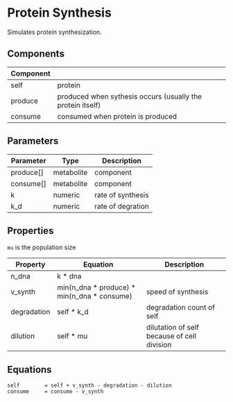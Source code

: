# Protein Synthesis

Simulates protein synthesization.

## Components

| Component |   |
|-----------|---|
| self      | protein |
| produce   | produced when sythesis occurs (usually the protein itself) |
| consume   | consumed when protein is produced |

## Parameters

| Parameter | Type | Description |
|-----------|------|---|
| produce[] | metabolite | component |
| consume[] | metabolite | component |
| k         | numeric | rate of synthesis |
| k_d       | numeric | rate of degration |

## Properties

`mu` is the population size

| Property    | Equation | Description |
|-------------|----------|---|
| n_dna       | k * dna  | |
| v_synth     | min(n_dna * produce) * min(n_dna * consume) | speed of synthesis |
| degradation | self * k_d | degradation count of self |
| dilution    | self * mu | dilutation of self because of cell division |

## Equations

```
self        = self + v_synth - degradation - dilution
consume     = consume - v_synth
```



